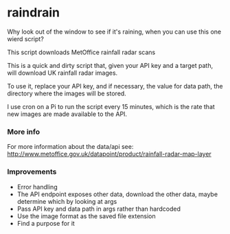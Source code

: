 # raindrain
Why look out of the window to see if it's raining, when you can use this one wierd script?

This script downloads MetOffice rainfall radar scans

This is a quick and dirty script that, given your API key and a target path, will download UK rainfall radar images.

To use it, replace your API key, and if necessary, the value for data path, the directory where the images will be stored.

I use cron on a Pi to run the script every 15 minutes, which is the rate that new images are made available to the API.

### More info
For more information about the data/api see: http://www.metoffice.gov.uk/datapoint/product/rainfall-radar-map-layer

### Improvements
* Error handling
* The API endpoint exposes other data, download the other data, maybe determine which by looking at args
* Pass API key and data path in args rather than hardcoded
* Use the image format as the saved file extension
* Find a purpose for it
